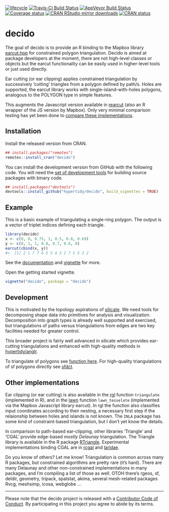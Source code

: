 
<!-- README.md is generated from README.Rmd. Please edit that file -->

[![lifecycle](https://img.shields.io/badge/lifecycle-stable-green.svg)](https://www.tidyverse.org/lifecycle/#stable)
[![Travis-CI Build
Status](http://badges.herokuapp.com/travis/hypertidy/decido)](https://travis-ci.org/hypertidy/decido)
[![AppVeyor Build
Status](https://ci.appveyor.com/api/projects/status/github/hypertidy/decido?branch=master&svg=true)](https://ci.appveyor.com/project/mdsumner/decido)
[![Coverage
status](https://codecov.io/gh/hypertidy/decido/branch/master/graph/badge.svg)](https://codecov.io/github/hypertidy/decido?branch=master)
[![CRAN RStudio mirror
downloads](http://cranlogs.r-pkg.org/badges/decido)](https://CRAN.R-project.org/package=decido)
[![CRAN
status](https://www.r-pkg.org/badges/version/decido)](https://CRAN.R-project.org/package=decido)

# decido

The goal of decido is to provide an R binding to the Mapbox library
[earcut.hpp](https://github.com/mapbox/earcut.hpp) for constrained
polygon triangulation. Decido is aimed at package developers at the
moment, there are not high-level classes or objects but the earcut
functionality can be easily used in higher-level tools or just used
directly.

Ear cutting (or ear clipping) applies constrained triangulation by
successively ‘cutting’ triangles from a polygon defined by path/s. Holes
are supported, the earcut library works with single-island-with-holes
polygons, analogous to the POLYGON type in simple features.

This augments the Javascript version available in
[rearcut](https://github.com/hypertidy/rearcut.git) (also an R wrapper
of the JS version by Mapbox). Only very minimal comparison testing has
yet been done to [compare these
implementations](http://rpubs.com/cyclemumner/364247).

## Installation

Install the released version from CRAN.

``` r
## install.packages("remotes")
remotes::install_cran("decido")
```

You can install the development version from GitHub with the following
code. You will need the [set of development
tools](https://www.rstudio.com/products/rpackages/devtools/) for
building source packages with binary code.

``` r
## install.packages("devtools")
devtools::install_github("hypertidy/decido", build_vignettes = TRUE)
```

## Example

This is a basic example of triangulating a single-ring polygon. The
output is a vector of triplet indices defining each triangle.

``` r
library(decido)
x <- c(0, 0, 0.75, 1, 0.5, 0.8, 0.69)
y <- c(0, 1, 1, 0.8, 0.7, 0.6, 0)
earcut(cbind(x, y))
#>  [1] 2 1 7 7 6 5 5 4 3 2 7 5 5 3 2
```

See the [documentation](https://hypertidy.github.io/decido/) and
[vignette](https://hypertidy.github.io/decido/articles/decido.html) for
more.

Open the getting started vignette.

``` r
vignette("decido", package = "decido")
```

## Development

This is motivated by the topology aspirations of
[silicate](https://CRAN.r-project.org/package=silicate). We need tools
for decomposing shape data into primitives for analysis and
visualization. Decomposition into graph types is already well supported
and exercised, but triangulations of paths versus triangulations from
edges are two key facilities needed for greater control.

This broader project is fairly well advanced in silicate which provides
ear-cutting triangulations and enhanced with high-quality methods in
[hypertidy/anglr](https://github.com/hypertidy/anglr).

To triangulate sf polygons see [function
here](https://github.com/hypertidy/decido/issues/9). For high-quality
triangulations of sf polygons directly see
[sfdct](https://CRAN.r-project.org/package=sfdct).

## Other implementations

Ear clipping (or ear cutting) is also available in the
[rgl](https://CRAN.r-project.org/package=rgl) function `triangulate`
(implemented in R), and in the
[lawn](https://CRAN.r-project.org/package=lawn) function
`lawn_tesselate` (implemented via the Mapbox Javascript library earcut).
In rgl the function also classifies input coordinates according to their
nesting, a necessary first step if the relaionship between holes and
islands is not known. The `INLA` package has some kind of
constraint-based triangulation, but I don’t yet know the details.

In comparison to path-based ear-clipping, other libraries ‘Triangle’ and
‘CGAL’ provide edge-based *mostly Delaunay* triangulation. The Triangle
library is available in the R package
[RTriangle](https://CRAN.r-project.org/package=RTriangle). Experimental
implementations binding CGAL are in
[rcgal](https://github.com/s-u/rcgal) and
[laridae](https://github.com/hypertidy/laridae).

Do you know of others? Let me know\! Triangulation is common across many
R packages, but constrained algorithms are pretty rare (it’s hard).
There are many Delaunay and other non-constrained implementations in
many packages, and I’m compiling a list of those as well. OTOH there’s
rgeos, sf, deldir, geometry, tripack, spatstat, akima, several
mesh-related packages Rvcg, meshsimp, icosa, webglobe …

-----

Please note that the decido project is released with a [Contributor Code
of Conduct](CODE_OF_CONDUCT.md). By participating in this project you
agree to abide by its terms.
